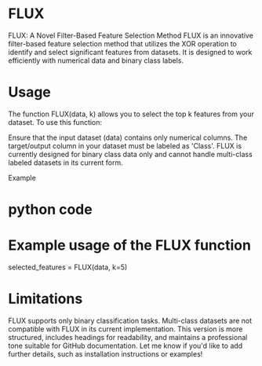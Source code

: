 # FLUX
FLUX: A Novel Filter-Based Feature Selection Method
FLUX is an innovative filter-based feature selection method that utilizes the XOR operation to identify and select significant features from datasets. It is designed to work efficiently with numerical data and binary class labels.

# Usage

The function FLUX(data, k) allows you to select the top k features from your dataset. To use this function:

Ensure that the input dataset (data) contains only numerical columns.
The target/output column in your dataset must be labeled as 'Class'.
FLUX is currently designed for binary class data only and cannot handle multi-class labeled datasets in its current form.


Example

# python code
# Example usage of the FLUX function
selected_features = FLUX(data, k=5)

# Limitations

FLUX supports only binary classification tasks.
Multi-class datasets are not compatible with FLUX in its current implementation.
This version is more structured, includes headings for readability, and maintains a professional tone suitable for GitHub documentation. Let me know if you'd like to add further details, such as installation instructions or examples!













